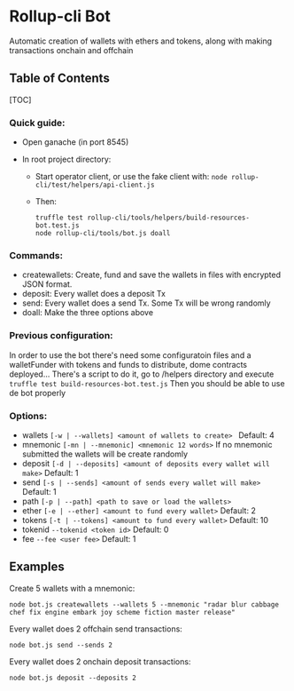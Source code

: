 # Rollup-cli Bot

Automatic creation of wallets with ethers and tokens, along with making transactions onchain and offchain


## Table of Contents

[TOC]

### Quick guide:

- Open ganache (in port 8545)

- In root project directory:

    - Start operator client, or use the fake client with:
        `node rollup-cli/test/helpers/api-client.js `

    - Then:
        ```
        truffle test rollup-cli/tools/helpers/build-resources-bot.test.js 
        node rollup-cli/tools/bot.js doall
        ```
### Commands:
- createwallets: Create, fund and save the wallets in files with encrypted JSON format. 
- deposit: Every wallet does a deposit Tx
- send: Every wallet does a send Tx. Some Tx will be wrong randomly
- doall: Make the three options above


### Previous configuration:

In order to use the bot there's need some configuratoin files and a walletFunder with tokens and funds to distribute, dome contracts deployed...
There's a script to do it, go to /helpers directory and execute `truffle test build-resources-bot.test.js`
Then you should be able to use de bot properly

### Options:

- wallets `[-w | --wallets] <amount of wallets to create> `
Default: 4 
- mnemonic `[-mn | --mnemonic] <mnemonic 12 words>` 
If no mnemonic submitted the wallets will be create randomly
- deposit `[-d | --deposits] <amount of deposits every wallet will make>`
Default: 1
- send    `[-s | --sends] <amount of sends every wallet will make>`
Default: 1
- path `[-p | --path] <path to save or load the wallets>`
- ether `[-e | --ether] <amount to fund every wallet>`
Default: 2
- tokens `[-t | --tokens] <amount to fund every wallet>`
Default: 10
- tokenid `--tokenid <token id>`
Default: 0
- fee `--fee <user fee>` 
Default: 1

##  Examples

Create 5 wallets with a mnemonic: 
```
node bot.js createwallets --wallets 5 --mnemonic "radar blur cabbage chef fix engine embark joy scheme fiction master release"
```

Every wallet does 2 offchain send transactions:
```
node bot.js send --sends 2 
```

Every wallet does 2 onchain deposit transactions: 
```
node bot.js deposit --deposits 2 
```

